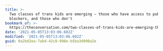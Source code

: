 ```yaml
---
title: >-
  Two classes of trans kids are emerging – those who have access to puberty
  blockers, and those who don't
bookmark_of: >-
  https://theconversation.com/two-classes-of-trans-kids-are-emerging-those-who-have-access-to-puberty-blockers-and-those-who-dont-157750
date: '2021-05-05T13:03:06.602Z'
modified: '2021-05-05T13:03:06.602Z'
guid: 0a2bd2ea-7abd-42c8-998e-b5ba3d098a2e
---
```

 
